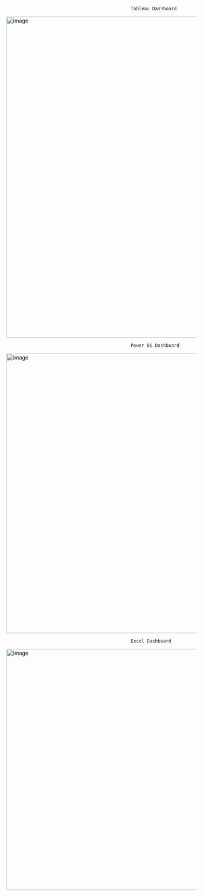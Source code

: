                                                   Tableau Dashboard
<img width="1656" height="847" alt="image" src="https://github.com/user-attachments/assets/51fc8edd-7844-438d-8a19-e870e8735ab1" />

                                                  Power Bi Dashboard
<img width="1327" height="738" alt="image" src="https://github.com/user-attachments/assets/30701c49-1fee-4f05-b858-377008c4a6d3" />

                                                  Excel Dashboard
<img width="1641" height="636" alt="image" src="https://github.com/user-attachments/assets/b366a24d-81ec-47df-85ed-ed4113a94fe6" />

